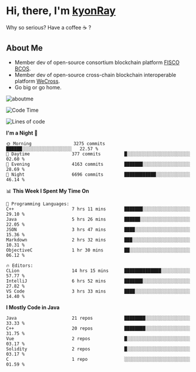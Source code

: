 # Hi, there, I'm [kyonRay](https://kyonRay.github.io)

Why so serious? Have a coffee ☕️ ?

## About Me

- Member dev of open-source consortium blockchain platform [FISCO BCOS](https://github.com/FISCO-BCOS).
- Member dev of open-source cross-chain blockchain interoperable platform [WeCross](https://github.com/WeBankBlockchain/WeCross).
- Go big or go home.

![aboutme](https://github-readme-stats.vercel.app/api?username=kyonRay&count_private=true&show_icons=true)

<!-- ![top-langs](https://github-readme-stats.vercel.app/api/top-langs/?username=kyonRay&layout=compact&hide=shell,html) -->

<!--START_SECTION:waka-->
![Code Time](http://img.shields.io/badge/Code%20Time-20%20hrs%2044%20mins-blue)

![Lines of code](https://img.shields.io/badge/From%20Hello%20World%20I%27ve%20Written-11.7%20million%20lines%20of%20code-blue)

**I'm a Night 🦉** 

```text
🌞 Morning                3275 commits        ██████░░░░░░░░░░░░░░░░░░░   22.57 % 
🌆 Daytime                377 commits         █░░░░░░░░░░░░░░░░░░░░░░░░   02.60 % 
🌃 Evening                4163 commits        ███████░░░░░░░░░░░░░░░░░░   28.69 % 
🌙 Night                  6696 commits        ████████████░░░░░░░░░░░░░   46.14 % 
```


📊 **This Week I Spent My Time On** 

```text
💬 Programming Languages: 
C++                      7 hrs 11 mins       ███████░░░░░░░░░░░░░░░░░░   29.10 % 
Java                     5 hrs 26 mins       ██████░░░░░░░░░░░░░░░░░░░   22.05 % 
JSON                     3 hrs 47 mins       ████░░░░░░░░░░░░░░░░░░░░░   15.36 % 
Markdown                 2 hrs 32 mins       ███░░░░░░░░░░░░░░░░░░░░░░   10.31 % 
ObjectiveC               1 hr 30 mins        ██░░░░░░░░░░░░░░░░░░░░░░░   06.12 % 

🔥 Editors: 
CLion                    14 hrs 15 mins      ██████████████░░░░░░░░░░░   57.77 % 
IntelliJ                 6 hrs 52 mins       ███████░░░░░░░░░░░░░░░░░░   27.82 % 
VS Code                  3 hrs 33 mins       ████░░░░░░░░░░░░░░░░░░░░░   14.40 % 
```

**I Mostly Code in Java** 

```text
Java                     21 repos            ████████░░░░░░░░░░░░░░░░░   33.33 % 
C++                      20 repos            ████████░░░░░░░░░░░░░░░░░   31.75 % 
Vue                      2 repos             █░░░░░░░░░░░░░░░░░░░░░░░░   03.17 % 
Solidity                 2 repos             █░░░░░░░░░░░░░░░░░░░░░░░░   03.17 % 
C                        1 repo              ░░░░░░░░░░░░░░░░░░░░░░░░░   01.59 % 
```




<!--END_SECTION:waka-->
